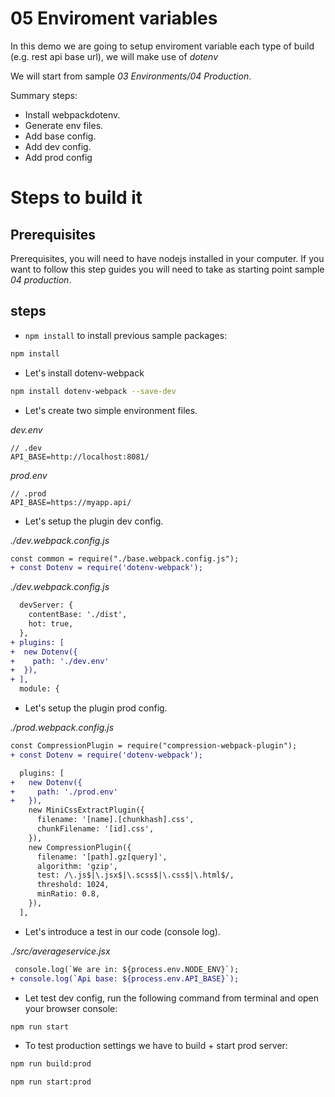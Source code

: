 # 05 Enviroment variables

In this demo we are going to setup enviroment variable each type of build
(e.g. rest api base url), we will make use of _dotenv_

We will start from sample _03 Environments/04 Production_.

Summary steps:

- Install webpackdotenv.
- Generate env files.
- Add base config.
- Add dev config.
- Add prod config

# Steps to build it

## Prerequisites

Prerequisites, you will need to have nodejs installed in your computer. If you want to follow this step guides you will need to take as starting point sample _04 production_.

## steps

- `npm install` to install previous sample packages:

```bash
npm install
```

- Let's install dotenv-webpack

```bash
npm install dotenv-webpack --save-dev
```
- Let's create two simple environment files.

_dev.env_

```
// .dev
API_BASE=http://localhost:8081/
```

_prod.env_

```
// .prod
API_BASE=https://myapp.api/
```

- Let's setup the plugin dev config.

_./dev.webpack.config.js_

```diff
const common = require("./base.webpack.config.js");
+ const Dotenv = require('dotenv-webpack');
```

_./dev.webpack.config.js_

```diff
  devServer: {
    contentBase: './dist',
    hot: true,
  },
+ plugins: [
+  new Dotenv({
+    path: './dev.env'
+  }),
+ ],  
  module: {
```

- Let's setup the plugin prod config.

_./prod.webpack.config.js_

```diff
const CompressionPlugin = require("compression-webpack-plugin");
+ const Dotenv = require('dotenv-webpack');
```

```diff
  plugins: [
+   new Dotenv({
+     path: './prod.env'
+   }),
    new MiniCssExtractPlugin({
      filename: '[name].[chunkhash].css',
      chunkFilename: '[id].css',
    }),
    new CompressionPlugin({
      filename: '[path].gz[query]',
      algorithm: 'gzip',
      test: /\.js$|\.jsx$|\.scss$|\.css$|\.html$/,
      threshold: 1024,
      minRatio: 0.8,
    }),
  ],
```

- Let's introduce a test in our code (console log).

_./src/averageservice.jsx_

```diff
 console.log(`We are in: ${process.env.NODE_ENV}`);
+ console.log(`Api base: ${process.env.API_BASE}`);
```

- Let test dev config, run the following command from terminal and open your browser
console:

```bash
npm run start
```

- To test production settings we have to build + start prod server:

```bash
npm run build:prod
```


```bash
npm run start:prod
```
